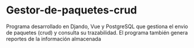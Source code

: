 # Gestor-de-paquetes-crud
Programa desarrollado en Djando, Vue y PostgreSQL que gestiona el envio de paquetes (crud) y consulta su trazabilidad.
El programa también genera reportes de la información almacenada 
